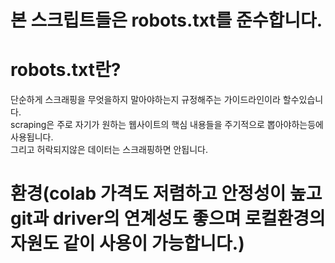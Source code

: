 # 본 스크립트들은 robots.txt를 준수합니다. 

# robots.txt란?
단순하게 스크래핑을 무엇을하지 말아야하는지 규정해주는 가이드라인이라 할수있습니다.  
scraping은 주로 자기가 원하는 웹사이트의 핵심 내용들을 주기적으로 뽑아야하는등에 사용됩니다.  
그리고 허락되지않은 데이터는 스크래핑하면 안됩니다.  

# 환경(colab 가격도 저렴하고 안정성이 높고 git과 driver의 연계성도 좋으며 로컬환경의 자원도 같이 사용이 가능합니다.)
